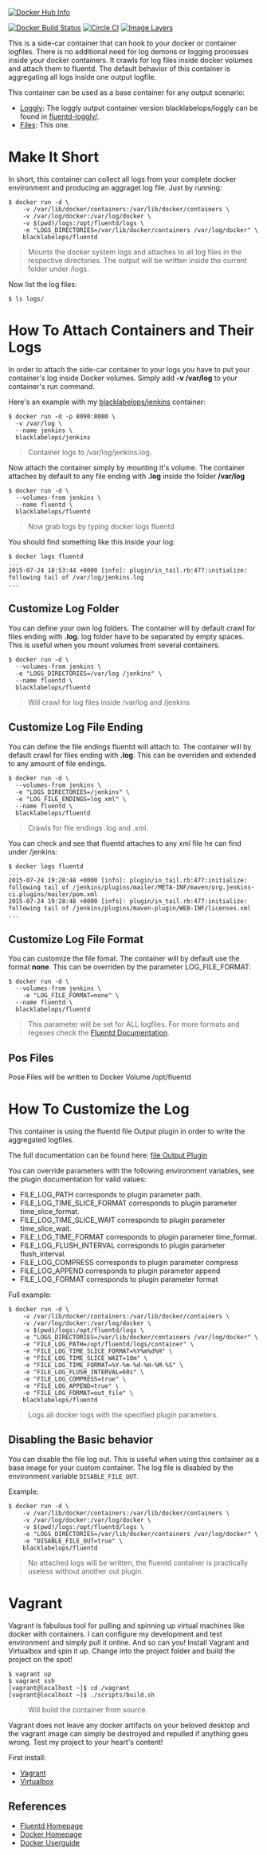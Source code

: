 [![Docker Hub Info](http://dockeri.co/image/blacklabelops/fluentd)](https://registry.hub.docker.com/u/blacklabelops/fluentd)

[![Docker Build Status](http://hubstatus.container42.com/blacklabelops/fluentd)](https://registry.hub.docker.com/u/blacklabelops/fluentd)
[![Circle CI](https://circleci.com/gh/blacklabelops/fluentd/tree/master.svg?style=shield)](https://circleci.com/gh/blacklabelops/fluentd/tree/master)
[![Image Layers](https://badge.imagelayers.io/blacklabelops/fluentd:latest.svg)](https://imagelayers.io/?images=blacklabelops/fluentd:latest 'Get your own badge on imagelayers.io')


This is a side-car container that can hook to your docker or container logfiles. There is no additional
need for log demons or logging processes inside your docker containers. It crawls for
log files inside docker volumes and attach them to fluentd. The default
behavior of this container is aggregating all logs inside one output logfile.

This container can be used as a base container for any output scenario:

* [Loggly](https://www.loggly.com/): The loggly output container version blacklabelops/loggly can be found in [fluentd-loggly/](./fluentd-loggly/README.md).
* [Files](https://github.com/blacklabelops/fluentd): This one.

# Make It Short

In short, this container can collect all logs from your complete docker environment and producing an aggraget log file. Just by running:

~~~~
$ docker run -d \
	-v /var/lib/docker/containers:/var/lib/docker/containers \
	-v /var/log/docker:/var/log/docker \
	-v $(pwd)/logs:/opt/fluentd/logs \
	-e "LOGS_DIRECTORIES=/var/lib/docker/containers /var/log/docker" \
	blacklabelops/fluentd
~~~~

> Mounts the docker system logs and attaches to all log files in the respective directories. The output will be written inside the
current folder under /logs.

Now list the log files:

~~~~
$ ls logs/
~~~~

# How To Attach Containers and Their Logs

In order to attach the side-car container to your logs you have to put your container's log inside
Docker volumes. Simply add **-v /var/log** to your container's run command.

Here's an example with my [blacklabelops/jenkins](https://github.com/blacklabelops/jenkins) container:

~~~~
$ docker run -d -p 8090:8080 \
  -v /var/log \
  --name jenkins \
  blacklabelops/jenkins
~~~~

> Container logs to /var/log/jenkins.log.

Now attach the container simply by mounting it's volume. The container attaches by default to any file ending with **.log** inside the folder **/var/log**

~~~~
$ docker run -d \
  --volumes-from jenkins \
  --name fluentd \
  blacklabelops/fluentd
~~~~

> Now grab logs by typing docker logs fluentd

You should find something like this inside your log:

~~~~
$ docker logs fluentd
...
2015-07-24 18:53:44 +0000 [info]: plugin/in_tail.rb:477:initialize: following tail of /var/log/jenkins.log
...
~~~~

## Customize Log Folder

You can define your own log folders. The container will by default crawl for
files ending with **.log**. log folder have to be separated by empty spaces. This is useful when you mount volumes from several containers.

~~~~
$ docker run -d \
  --volumes-from jenkins \
  -e "LOGS_DIRECTORIES=/var/log /jenkins" \
  --name fluentd \
  blacklabelops/fluentd
~~~~

> Will crawl for log files inside /var/log and /jenkins

## Customize Log File Ending

You can define the file endings fluentd will attach to. The container will by default crawl for
files ending with **.log**. This can be overriden and extended to any amount of file endings.

~~~~
$ docker run -d \
  --volumes-from jenkins \
  -e "LOGS_DIRECTORIES=/jenkins" \
  -e "LOG_FILE_ENDINGS=log xml" \
  --name fluentd \
  blacklabelops/fluentd
~~~~

> Crawls for file endings .log and .xml.

You can check and see that fluentd attaches to any xml file he can find under /jenkins:

~~~~
$ docker logs fluentd
...
2015-07-24 19:28:48 +0000 [info]: plugin/in_tail.rb:477:initialize: following tail of /jenkins/plugins/mailer/META-INF/maven/org.jenkins-ci.plugins/mailer/pom.xml
2015-07-24 19:28:48 +0000 [info]: plugin/in_tail.rb:477:initialize: following tail of /jenkins/plugins/maven-plugin/WEB-INF/licenses.xml
...
~~~~

## Customize Log File Format

You can customize the file fomat. The container will by default use the format **none**. This can be overriden by
the parameter LOG_FILE_FORMAT:

~~~~
$ docker run -d \
  --volumes-from jenkins \
	-e "LOG_FILE_FORMAT=none" \
  --name fluentd \
  blacklabelops/fluentd
~~~~

> This parameter will be set for ALL logfiles. For more formats and regexes check the [Fluentd Documentation](http://docs.fluentd.org/articles/in_tail).

## Pos Files

Pose Files will be written to Docker Volume /opt/fluentd

# How To Customize the Log

This container is using the fluentd file Output plugin in order to write the aggregated logfiles.

The full documentation can be found here: [file Output Plugin](http://docs.fluentd.org/articles/out_file)

You can override parameters with the following environment variables, see the plugin documentation for valid values:

* FILE_LOG_PATH corresponds to plugin parameter path.
* FILE_LOG_TIME_SLICE_FORMAT corresponds to plugin parameter time_slice_format.
* FILE_LOG_TIME_SLICE_WAIT corresponds to plugin parameter time_slice_wait.
* FILE_LOG_TIME_FORMAT corresponds to plugin parameter time_format.
* FILE_LOG_FLUSH_INTERVAL corresponds to plugin parameter flush_interval.
* FILE_LOG_COMPRESS corresponds to plugin parameter compress
* FILE_LOG_APPEND corresponds to plugin parameter append
* FILE_LOG_FORMAT corresponds to plugin parameter format

Full example:

~~~~
$ docker run -d \
	-v /var/lib/docker/containers:/var/lib/docker/containers \
	-v /var/log/docker:/var/log/docker \
	-v $(pwd)/logs:/opt/fluentd/logs \
	-e "LOGS_DIRECTORIES=/var/lib/docker/containers /var/log/docker" \
	-e "FILE_LOG_PATH=/opt/fluentd/logs/container" \
	-e "FILE_LOG_TIME_SLICE_FORMAT=%Y%m%d%H" \
	-e "FILE_LOG_TIME_SLICE_WAIT=10m" \
	-e "FILE_LOG_TIME_FORMAT=%Y-%m-%d-%H-%M-%S" \
	-e "FILE_LOG_FLUSH_INTERVAL=60s" \
	-e "FILE_LOG_COMPRESS=true" \
	-e "FILE_LOG_APPEND=true" \
	-e "FILE_LOG_FORMAT=out_file" \
	blacklabelops/fluentd
~~~~

> Logs all docker logs with the specified plugin parameters.

## Disabling the Basic behavior

You can disable the file log out. This is useful when using this container as a base image for
your custom container. The log file is disabled by the environment variable `DISABLE_FILE_OUT`.

Example:

~~~~
$ docker run -d \
	-v /var/lib/docker/containers:/var/lib/docker/containers \
	-v /var/log/docker:/var/log/docker \
	-v $(pwd)/logs:/opt/fluentd/logs \
	-e "LOGS_DIRECTORIES=/var/lib/docker/containers /var/log/docker" \
	-e "DISABLE_FILE_OUT=true" \
	blacklabelops/fluentd
~~~~

> No attached logs will be written, the fluentd container is practically useless without another out plugin.

# Vagrant

Vagrant is fabulous tool for pulling and spinning up virtual machines like docker with containers. I can configure my development and test environment and simply pull it online. And so can you! Install Vagrant and Virtualbox and spin it up. Change into the project folder and build the project on the spot!

~~~~
$ vagrant up
$ vagrant ssh
[vagrant@localhost ~]$ cd /vagrant
[vagrant@localhost ~]$ ./scripts/build.sh
~~~~

> Will build the container from source.

Vagrant does not leave any docker artifacts on your beloved desktop and the vagrant image can simply be destroyed and repulled if anything goes wrong. Test my project to your heart's content!

First install:

* [Vagrant](https://www.vagrantup.com/)
* [Virtualbox](https://www.virtualbox.org/)


## References

* [Fluentd Homepage](http://www.fluentd.org/)
* [Docker Homepage](https://www.docker.com/)
* [Docker Userguide](https://docs.docker.com/userguide/)
